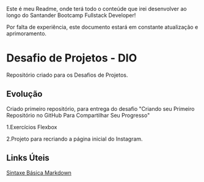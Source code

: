 Este é meu Readme, onde terá todo o conteúde que irei desenvolver ao longo do Santander Bootcamp Fullstack Developer!

Por falta de experiência, este documento estará em constante atualização e aprimoramento.

# Desafio de Projetos - DIO
Repositório criado para os Desafios de Projetos.

## Evolução

Criado primeiro repositório, para entrega do desafio "Criando seu Primeiro Repositório no GitHub Para Compartilhar Seu Progresso"

1.Exercícios Flexbox

2.Projeto para recriando a página inicial do Instagram.

## Links Úteis
[Sintaxe Básica Markdown](https://www.markdownguide.org/basic-syntax/)

